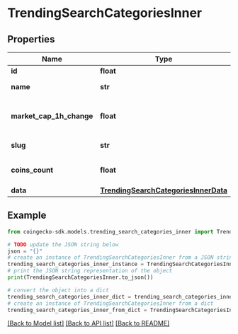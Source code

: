 # TrendingSearchCategoriesInner


## Properties

Name | Type | Description | Notes
------------ | ------------- | ------------- | -------------
**id** | **float** |  | [optional] 
**name** | **str** | category name | [optional] 
**market_cap_1h_change** | **float** | category market cap 1 hour change | [optional] 
**slug** | **str** | category web slug | [optional] 
**coins_count** | **float** | category number of coins | [optional] 
**data** | [**TrendingSearchCategoriesInnerData**](TrendingSearchCategoriesInnerData.md) |  | [optional] 

## Example

```python
from coingecko-sdk.models.trending_search_categories_inner import TrendingSearchCategoriesInner

# TODO update the JSON string below
json = "{}"
# create an instance of TrendingSearchCategoriesInner from a JSON string
trending_search_categories_inner_instance = TrendingSearchCategoriesInner.from_json(json)
# print the JSON string representation of the object
print(TrendingSearchCategoriesInner.to_json())

# convert the object into a dict
trending_search_categories_inner_dict = trending_search_categories_inner_instance.to_dict()
# create an instance of TrendingSearchCategoriesInner from a dict
trending_search_categories_inner_from_dict = TrendingSearchCategoriesInner.from_dict(trending_search_categories_inner_dict)
```
[[Back to Model list]](../README.md#documentation-for-models) [[Back to API list]](../README.md#documentation-for-api-endpoints) [[Back to README]](../README.md)


